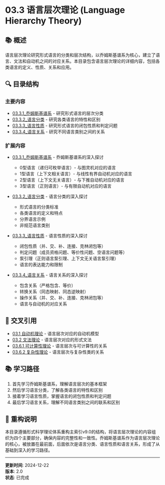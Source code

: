 # 03.3 语言层次理论 (Language Hierarchy Theory)

## 📚 概述

语言层次理论研究形式语言的分类和层次结构，以乔姆斯基谱系为核心，建立了语言、文法和自动机之间的对应关系。本目录包含语言层次理论的详细内容，包括各类语言的定义、性质、关系和应用。

## 🔍 目录结构

### 主要内容

- [03.3.1_乔姆斯基谱系](./03.3.1_乔姆斯基谱系/03.3.1_乔姆斯基谱系.md) - 研究形式语言的层次分类
- [03.3.2_语言分类](./03.3.2_语言分类/03.3.2_语言分类.md) - 研究各类语言的特性和区别
- [03.3.3_语言性质](./03.3.3_语言性质/03.3.3_语言性质.md) - 研究形式语言的闭包性质和判定问题
- [03.3.4_语言关系](./03.3.4_语言关系/03.3.4_语言关系.md) - 研究不同语言类别之间的关系

### 扩展内容

- [03.3.1_乔姆斯基谱系](./03.3.1_乔姆斯基谱系/) - 乔姆斯基谱系的深入探讨
  - 0型语言（递归可枚举语言）- 与图灵机对应的语言
  - 1型语言（上下文相关语言）- 与线性有界自动机对应的语言
  - 2型语言（上下文无关语言）- 与下推自动机对应的语言
  - 3型语言（正则语言）- 与有限自动机对应的语言
  
- [03.3.2_语言分类](./03.3.2_语言分类/) - 语言分类的深入探讨
  - 形式语言的分类标准
  - 各类语言的定义和特点
  - 分界语言示例
  - 非规范语言类别
  
- [03.3.3_语言性质](./03.3.3_语言性质/) - 语言性质的深入探讨
  - 闭包性质（并、交、补、连接、克林闭包等）
  - 判定问题（成员资格问题、等价性问题、空语言问题等）
  - 泵引理（正则语言泵引理、上下文无关语言泵引理）
  - 语言的表达能力和限制
  
- [03.3.4_语言关系](./03.3.4_语言关系/) - 语言关系的深入探讨
  - 包含关系（严格包含、等价）
  - 转换关系（同态映射、同态逆映射）
  - 操作关系（并、交、补、连接、克林闭包等）
  - 语言与自动机的对应关系

## 🔗 交叉引用

- [03.1 自动机理论](../03.1_Automata_Theory/README.md) - 语言层次对应的自动机模型
- [03.2 文法理论](../03.2_Formal_Grammars.md) - 语言层次对应的形式文法
- [03.6.1 可计算性理论](../03.6_Computation_Theory/03.6.1_Computability_Theory.md) - 语言层次与可计算性的关系
- [03.6.2 复杂性理论](../03.6_Computation_Theory/03.6.2_Complexity_Theory.md) - 语言层次与复杂性类的关系

## 📚 学习路径

1. 首先学习乔姆斯基谱系，理解语言层次的基本框架
2. 然后学习语言分类，了解各类语言的特性和区别
3. 接着学习语言性质，掌握语言的闭包性质和判定问题
4. 最后学习语言关系，理解不同语言类别之间的联系和区别

## 📝 重构说明

本目录遵循形式科学理论体系重构主索引v9.0的结构，将语言层次理论的内容组织为四个主要部分，确保内容的完整性和一致性。乔姆斯基谱系作为语言层次理论的核心，被放置在最前面，后面依次是语言分类、语言性质和语言关系，形成了从基础到深入的学习路径。

---

**更新时间**: 2024-12-22  
**版本**: 2.0  
**状态**: 已完成

